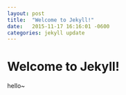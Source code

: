 ```yaml
---
layout: post
title:  "Welcome to Jekyll!"
date:   2015-11-17 16:16:01 -0600
categories: jekyll update
---
```


# Welcome to Jekyll!
hello~
